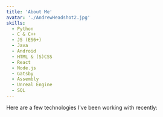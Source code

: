 ```yaml
---
title: 'About Me'
avatar: './AndrewHeadshot2.jpg'
skills:
  - Python
  - C & C++
  - JS (ES6+)
  - Java
  - Android
  - HTML & (S)CSS
  - React
  - Node.js
  - Gatsby
  - Assembly
  - Unreal Engine
  - SQL
---
```


Here are a few technologies I've been working with recently:
